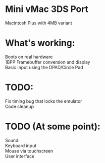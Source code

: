 # Mini vMac 3DS Port

Macintosh Plus with 4MB variant

# What's working:
Boots on real hardware  
1BPP Framebuffer conversion and display  
Basic input using the DPAD/Circle Pad  

# TODO:
Fix timing bug that locks the emulator  
Code cleanup  

# TODO (At some point):
Sound  
Keyboard input  
Mouse via touchscreen  
User interface  

